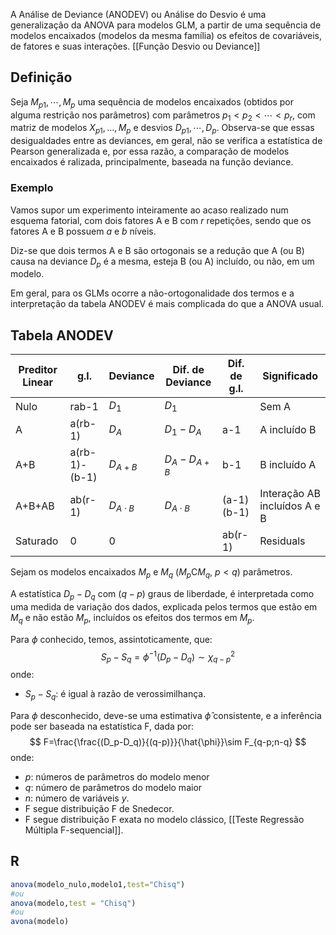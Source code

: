 A Análise de Deviance (ANODEV) ou Análise do Desvio é uma generalização da ANOVA para modelos GLM, a partir de uma sequência de modelos encaixados (modelos da mesma família) os efeitos de covariáveis, de fatores e suas interações. [[Função Desvio ou Deviance]]
## Definição
Seja $M_{p1},\cdots,M_{p}$ uma sequência de modelos encaixados (obtidos por alguma restrição nos parâmetros) com parâmetros $p_{1}<p_{2}<\cdots<p_{r}$, com matriz de modelos $X_{p1},...,M_{p}$ e desvios $D_{p1},\cdots,D_{p}$.
Observa-se que essas desigualdades entre as deviances, em geral, não se verifica a estatística de Pearson generalizada e, por essa razão, a comparação de modelos encaixados é ralizada, principalmente, baseada na função deviance.
### Exemplo
Vamos supor um experimento inteiramente ao acaso realizado num esquema fatorial, com dois fatores A e B com $r$ repetições, sendo que os fatores A e B possuem $a$ e $b$ níveis.

Diz-se que dois termos A e B são ortogonais se a redução que A (ou B) causa na deviance $D_p$ é a mesma, esteja B (ou A) incluído, ou não, em um modelo.

Em geral, para os GLMs ocorre a não-ortogonalidade dos termos e a interpretação da tabela ANODEV é mais complicada do que a ANOVA usual.

## Tabela ANODEV

| Preditor Linear | g.l.          | Deviance       | Dif. de Deviance | Dif. de g.l. | Significado                  |
| --------------- | ------------- | -------------- | ---------------- | ------------ | ---------------------------- |
| Nulo            | rab-1         | $D_1$          | $D_1$            |              | Sem A                        |
| A               | a(rb-1)       | $D_A$          | $D_1-D_A$        | a-1          | A incluído B                 |
| A+B             | a(rb-1)-(b-1) | $D_{A+B}$      | $D_A-D_{A+B}$    | b-1          | B incluído A                 |
| A+B+AB          | ab(r-1)       | $D_{A\cdot B}$ | $D_{A\cdot B}$   | (a-1)(b-1)   | Interação AB incluídos A e B |
| Saturado        | 0             | 0              |                  | ab(r-1)      | Residuals                    |

Sejam os modelos encaixados $M_{p}$ e $M_{q}$ ($M_p$C$M_q$, $p<q$) parâmetros.

A estatística $D_p-D_q$ com ($q-p$) graus de liberdade, é interpretada como uma medida de variação dos dados, explicada pelos termos que estão em $M_q$ e não estão $M_p$, incluídos os efeitos dos termos em $M_p$.

Para $\phi$ conhecido, temos, assintoticamente, que:
$$
S_p-S_q=\phi^{-1}(D_p-D_q)\sim \chi^2_{q-p}
$$
onde:
- $S_p-S_q$: é igual à razão de verossimilhança.

Para $\phi$ desconhecido, deve-se uma estimativa $\hat{\phi}$ consistente, e a inferência pode ser baseada na estatística F, dada por:
$$
F=\frac{\frac{(D_p-D_q)}{(q-p)}}{\hat{\phi}}\sim F_{q-p;n-q}
$$
onde:
- $p$: números de parâmetros do modelo menor
- $q$: número de parâmetros do modelo maior
- $n$: número de variáveis $y$.
- F segue distribuição F de Snedecor.
- F segue distribuição F exata no modelo clássico, [[Teste Regressão Múltipla F-sequencial]].
## R
```r
anova(modelo_nulo,modelo1,test="Chisq")
#ou
anova(modelo,test = "Chisq")
#ou
avona(modelo)
```

